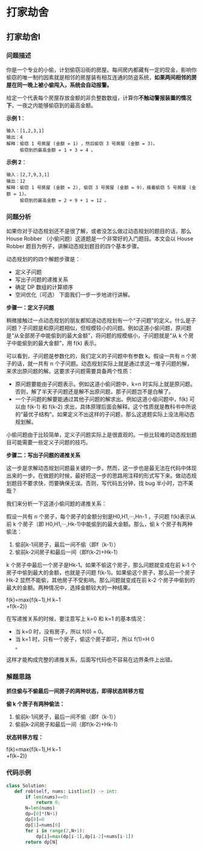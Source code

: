# 打家劫舍
## 打家劫舍I
### 问题描述
你是一个专业的小偷，计划偷窃沿街的房屋。每间房内都藏有一定的现金，影响你偷窃的唯一制约因素就是相邻的房屋装有相互连通的防盗系统，**如果两间相邻的房屋在同一晚上被小偷闯入，系统会自动报警。**

给定一个代表每个房屋存放金额的非负整数数组，计算你**不触动警报装置的情况下**，一夜之内能够偷窃到的最高金额。

**示例 1**：
```
输入：[1,2,3,1]
输出：4
解释：偷窃 1 号房屋 (金额 = 1) ，然后偷窃 3 号房屋 (金额 = 3)。
     偷窃到的最高金额 = 1 + 3 = 4 。
```
**示例 2**：
```
输入：[2,7,9,3,1]
输出：12
解释：偷窃 1 号房屋 (金额 = 2), 偷窃 3 号房屋 (金额 = 9)，接着偷窃 5 号房屋 (金额 = 1)。
     偷窃到的最高金额 = 2 + 9 + 1 = 12 。
```
### 问题分析
如果你对于动态规划还不是很了解，或者没怎么做过动态规划的题目的话，那么 House Robber （小偷问题）这道题是一个非常好的入门题目。本文会以 House Robber 题目为例子，讲解动态规划题目的四个基本步骤。

动态规划的的四个解题步骤是：

+ 定义子问题
+ 写出子问题的递推关系
+ 确定 DP 数组的计算顺序
+ 空间优化（可选）
下面我们一步一步地进行讲解。

**步骤一：定义子问题**

稍微接触过一点动态规划的朋友都知道动态规划有一个“子问题”的定义。什么是子问题？子问题是和原问题相似，但规模较小的问题。例如这道小偷问题，原问题是“从全部房子中能偷到的最大金额”，将问题的规模缩小，子问题就是“从 k 个房子中能偷到的最大金额”，用 f(k) 表示。

可以看到，子问题是参数化的，我们定义的子问题中有参数 k。假设一共有 n 个房子的话，就一共有 n 个子问题。动态规划实际上就是通过求这一堆子问题的解，来求出原问题的解。这要求子问题需要具备两个性质：

+ 原问题要能由子问题表示。例如这道小偷问题中，k=n 时实际上就是原问题。否则，解了半天子问题还是解不出原问题，那子问题岂不是白解了。
+ 一个子问题的解要能通过其他子问题的解求出。例如这道小偷问题中，f(k) 可以由 f(k-1) 和 f(k-2) 求出，具体原理后面会解释。这个性质就是教科书中所说的“最优子结构”。如果定义不出这样的子问题，那么这道题实际上没法用动态规划解。

小偷问题由于比较简单，定义子问题实际上是很直观的。一些比较难的动态规划题目可能需要一些定义子问题的技巧。

**步骤二：写出子问题的递推关系**

这一步是求解动态规划问题最关键的一步。然而，这一步也是最无法在代码中体现出来的一步。在做题的时候，最好把这一步的思路用注释的形式写下来。做动态规划题目不要求快，而要确保无误。否则，写代码五分钟，找 bug 半小时，岂不美哉？

我们来分析一下这道小偷问题的递推关系：

假设一共有 n 个房子，每个房子的金额分别是H0,H1,···,Hn-1 ，子问题 f(k)表示从前 k 个房子（即 H0,H1,···,Hk-1)中能偷到的最大金额。那么，偷 k 个房子有两种偷法：
 1. 偷前k-1间房子，最后一间不偷（即f（k-1））
 2. 偷前k-2间房子和最后一间（即f(k-2)+Hk-1）

k 个房子中最后一个房子是Hk-1。如果不偷这个房子，那么问题就变成在前 k-1 个房子中偷到最大的金额，也就是子问题 f(k-1)。如果偷这个房子，那么前一个房子 Hk-2 显然不能偷，其他房子不受影响。那么问题就变成在前 k-2 个房子中偷到的最大的金额。两种情况中，选择金额较大的一种结果。

f(k)=max{f(k−1),H 
k−1
​	
 +f(k−2)}
 
在写递推关系的时候，要注意写上 k=0 和 k=1 的基本情况：

+ 当 k=0 时，没有房子，所以 f(0) = 0。
+ 当 k=1 时，只有一个房子，偷这个房子即可，所以 f(1)=H 
0
​	
 。
 
这样才能构成完整的递推关系，后面写代码也不容易在边界条件上出错。
### 解题思路
**抓住偷与不偷最后一间房子的两种状态，即得状态转移方程**

**偷 k 个房子有两种偷法：**
 1. 偷前k-1间房子，最后一间不偷（即f（k-1））
 2. 偷前k-2间房子和最后一间（即f(k-2)+Hk-1）

**状态转移方程：**

 f(k)=max{f(k−1),H 
k−1
​	
 +f(k−2)}
 
 ### 代码示例
 ```python
 class Solution:
    def rob(self, nums: List[int]) -> int:
        if len(nums)==0:
            return 0;
        N=len(nums)
        dp=[0]*(N+1)
        dp[0]=0
        dp[1]=nums[0]
        for i in range(2,N+1):
            dp[i]=max(dp[i-1],dp[i-2]+nums[i-1])
        return dp[N]
 ```
